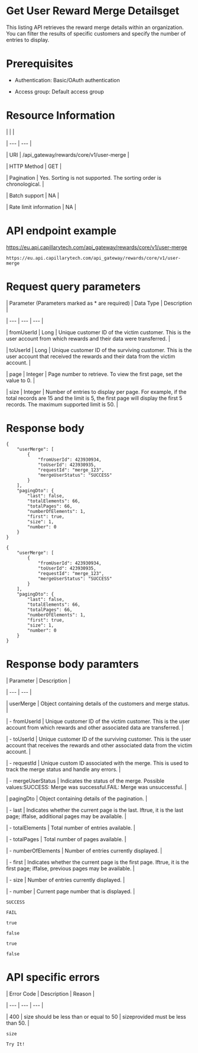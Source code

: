 # Get User Reward Merge Detailsget

This listing API retrieves the reward merge details within an organization. You can filter the results of specific customers and specify the number of entries to display.

# Prerequisites

- Authentication: Basic/OAuth authentication

- Access group: Default access group

# Resource Information

|  |  |

| --- | --- |

| URI | /api_gateway/rewards/core/v1/user-merge |

| HTTP Method | GET |

| Pagination | Yes. Sorting is not supported. The sorting order is chronological. |

| Batch support | NA |

| Rate limit information | NA |



# API endpoint example

https://eu.api.capillarytech.com/api_gateway/rewards/core/v1/user-merge

```
https://eu.api.capillarytech.com/api_gateway/rewards/core/v1/user-merge
```

# Request query parameters

| Parameter (Parameters marked as * are required) | Data Type | Description |

| --- | --- | --- |

| fromUserId | Long | Unique customer ID of the victim customer. This is the user account from which rewards and their data were transferred. |

| toUserId | Long | Unique customer ID of the surviving customer. This is the user account that received the rewards and their data from the victim account. |

| page | Integer | Page number to retrieve. To view the first page, set the value to 0. |

| size | Integer | Number of entries to display per page. For example, if the total records are 15 and the limit is 5, the first page will display the first 5 records. The maximum supported limit is 50. |



# Response body

```
{
    "userMerge": [
        {
            "fromUserId": 423930934,
            "toUserId": 423930935,
            "requestId": "merge_123",
            "mergeUserStatus": "SUCCESS"
        }
    ],
    "pagingDto": {
        "last": false,
        "totalElements": 66,
        "totalPages": 66,
        "numberOfElements": 1,
        "first": true,
        "size": 1,
        "number": 0
    }
}
```

```
{
    "userMerge": [
        {
            "fromUserId": 423930934,
            "toUserId": 423930935,
            "requestId": "merge_123",
            "mergeUserStatus": "SUCCESS"
        }
    ],
    "pagingDto": {
        "last": false,
        "totalElements": 66,
        "totalPages": 66,
        "numberOfElements": 1,
        "first": true,
        "size": 1,
        "number": 0
    }
}
```

# Response body paramters

| Parameter | Description |

| --- | --- |

| userMerge | Object containing details of the customers and merge status. |

| - fromUserId | Unique customer ID of the victim customer. This is the user account from which rewards and other associated data are transferred. |

| - toUserId | Unique customer ID of the surviving customer. This is the user account that receives the rewards and other associated data from the victim account. |

| - requestId | Unique custom ID associated with the merge. This is used to track the merge status and handle any errors. |

| - mergeUserStatus | Indicates the status of the merge. Possible values:SUCCESS: Merge was successful.FAIL: Merge was unsuccessful. |

| pagingDto | Object containing details of the pagination. |

| - last | Indicates whether the current page is the last. Iftrue, it is the last page; iffalse, additional pages may be available. |

| - totalElements | Total number of entries available. |

| - totalPages | Total number of pages available. |

| - numberOfElements | Number of entries currently displayed. |

| - first | Indicates whether the current page is the first page. Iftrue, it is the first page; iffalse, previous pages may be available. |

| - size | Number of entries currently displayed. |

| - number | Current page number that is displayed. |



`SUCCESS`

`FAIL`

`true`

`false`

`true`

`false`

# API specific errors

| Error Code | Description | Reason |

| --- | --- | --- |

| 400 | size should be less than or equal to 50 | sizeprovided must be less than 50. |



`size`

`Try It!`